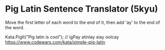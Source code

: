 # Pig Latin Sentence Translator (5kyu)

Move the first letter of each word to the end of it, then add 'ay' to the end of the word.

Kata.PigIt("Pig latin is cool"); // igPay atinlay siay oolcay
https://www.codewars.com/kata/simple-pig-latin 